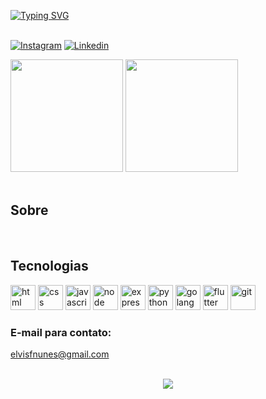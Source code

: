 [![Typing SVG](https://readme-typing-svg.herokuapp.com/?color=00bfbf&size=35&center=true&vCenter=true&width=1000&lines=Olá,+Meu+nome+é+Elvis+Nunes!;Welcome!+:%29)](https://git.io/typing-svg) </br>
</br>

[![Instagram](https://img.shields.io/badge/Instagram-E4405F?style=for-the-badge&logo=instagram&logoColor=white)](https://www.instagram.com/elvis.dev)
[![Linkedin](https://img.shields.io/badge/LinkedIn-0077B5?style=for-the-badge&logo=linkedin&logoColor=white)](https://www.linkedin.com/in/elvis-felipe-nunes-machado-52707922b/)
 <div>
    <img height="180em" src="https://github-readme-stats.vercel.app/api?username=ElvisNunes13&show_icons=true&theme=dark">
    <img height="180em" src="https://github-readme-stats.vercel.app/api/top-langs/?username=ElvisNunes13&theme=dark">
</div><br/>

## Sobre

<div style="display: inline_block"></br>


## Tecnologias
<div>
    <img aling="center" heigth="30px" width="40px" alt="html" src="https://cdn.jsdelivr.net/gh/devicons/devicon/icons/html5/html5-original.svg" />
    <img aling="center" heigth="30px" width="40px" alt="css" src="https://cdn.jsdelivr.net/gh/devicons/devicon/icons/css3/css3-original.svg" />
    <img aling="center" heigth="30px" width="40px" alt="javascript" src="https://cdn.jsdelivr.net/gh/devicons/devicon/icons/javascript/javascript-original.svg" />
    <img aling="center" heigth="30px" width="40px" alt="node" src="https://cdn.jsdelivr.net/gh/devicons/devicon/icons/nodejs/nodejs-original.svg" />
    <img aling="center" heigth="30px" width="40px" alt="express" src="https://cdn.jsdelivr.net/gh/devicons/devicon/icons/express/express-original.svg" />
    <img aling="center" heigth="30px" width="40px" alt="python" src="https://cdn.jsdelivr.net/gh/devicons/devicon/icons/python/python-original.svg" />
    <img aling="center" heigth="30px" width="40px" alt="golang" src="https://cdn.jsdelivr.net/gh/devicons/devicon/icons/go/go-original.svg" />
    <img aling="center" heigth="30px" width="40px" alt="flutter" src="https://cdn.jsdelivr.net/gh/devicons/devicon/icons/flutter/flutter-original.svg" />
    <img aling="center" heigth="30px" width="40px" alt="git" src="https://cdn.jsdelivr.net/gh/devicons/devicon/icons/git/git-original.svg" />
</div>
 
### E-mail para contato: 

elvisfnunes@gmail.com
<br/>
<br/>

<p align="center">
   <img src="https://profile-counter.glitch.me/ElvisNunes13/count.svg" />
</p></br>
